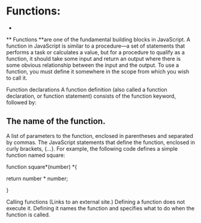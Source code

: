 # Functions:

-
** Functions **are one of the fundamental building blocks in JavaScript. A function in JavaScript is similar to a procedure—a set of statements that performs a task or calculates a value, but for a procedure to qualify as a function, it should take some input and return an output where there is some obvious relationship between the input and the output. To use a function, you must define it somewhere in the scope from which you wish to call it.


Function declarations A function definition (also called a function declaration, or function statement) consists of the function keyword, followed by:

##  The name of the function.


A list of parameters to the function, enclosed in parentheses and separated by commas.
The JavaScript statements that define the function, enclosed in curly brackets, {…}.
For example, the following code defines a simple function named square:

function square*(number) *{

return number * number;

}

Calling functions (Links to an external site.)
Defining a function does not execute it. Defining it names the function and specifies what to do when the function is called.


